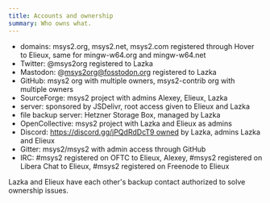 ```yaml
---
title: Accounts and ownership
summary: Who owns what.
---
```


- domains: msys2.org, msys2.net, msys2.com registered through Hover to Elieux, same for mingw-w64.org and mingw-w64.net
- Twitter: @msys2org registered to Lazka
- Mastodon: @msys2org@fosstodon.org registered to Lazka
- GitHub: msys2 org with multiple owners, msys2-contrib org with multiple owners
- SourceForge: msys2 project with admins Alexey, Elieux, Lazka
- server: sponsored by JSDelivr, root access given to Elieux and Lazka
- file backup server: Hetzner Storage Box, managed by Lazka
- OpenCollective: msys2 project with Lazka and Elieux as admins
- Discord: https://discord.gg/jPQdRdDcT9 owned by Lazka, admins Lazka and Elieux
- Gitter: msys2/msys2 with admin access through GitHub
- IRC: #msys2 registered on OFTC to Elieux, Alexey, #msys2 registered on Libera Chat to Elieux, #msys2 registered on Freenode to Elieux

Lazka and Elieux have each other's backup contact authorized to solve ownership issues.
